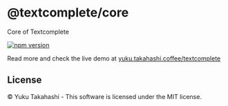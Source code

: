 # @textcomplete/core

Core of Textcomplete

[![npm version](https://badge.fury.io/js/@textcomplete%2Fcore.svg)](http://badge.fury.io/js/@textcomplete%2Fcore)

Read more and check the live demo at [yuku.takahashi.coffee/textcomplete](https://yuku.takahashi.coffee/textcomplete/)

## License

&copy; Yuku Takahashi - This software is licensed under the MIT license.
